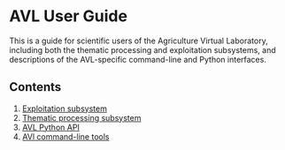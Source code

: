 # AVL User Guide

This is a guide for scientific users of the Agriculture Virtual Laboratory,
including both the thematic processing and exploitation subsystems, and
descriptions of the AVL-specific command-line and Python interfaces.

## Contents

 1. [Exploitation subsystem](exploitation/index.md)
 2. [Thematic processing subsystem](processing/index.md)
 3. [AVL Python API](python-api.md)
 4. [AVl command-line tools](tools.md)
